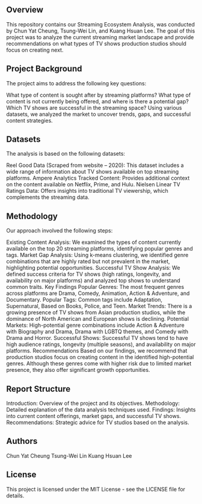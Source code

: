 ## Overview
This repository contains our Streaming Ecosystem Analysis, was conducted by Chun Yat Cheung, Tsung-Wei Lin, and Kuang Hsuan Lee. The goal of this project was to analyze the current streaming market landscape and provide recommendations on what types of TV shows production studios should focus on creating next.

## Project Background
The project aims to address the following key questions:

What type of content is sought after by streaming platforms?
What type of content is not currently being offered, and where is there a potential gap?
Which TV shows are successful in the streaming space?
Using various datasets, we analyzed the market to uncover trends, gaps, and successful content strategies.

## Datasets
The analysis is based on the following datasets:

Reel Good Data (Scraped from website – 2020): This dataset includes a wide range of information about TV shows available on top streaming platforms.
Ampere Analytics Tracked Content: Provides additional context on the content available on Netflix, Prime, and Hulu.
Nielsen Linear TV Ratings Data: Offers insights into traditional TV viewership, which complements the streaming data.

## Methodology
Our approach involved the following steps:

Existing Content Analysis: We examined the types of content currently available on the top 20 streaming platforms, identifying popular genres and tags.
Market Gap Analysis: Using k-means clustering, we identified genre combinations that are highly rated but not prevalent in the market, highlighting potential opportunities.
Successful TV Show Analysis: We defined success criteria for TV shows (high ratings, longevity, and availability on major platforms) and analyzed top shows to understand common traits.
Key Findings
Popular Genres: The most frequent genres across platforms are Drama, Comedy, Animation, Action & Adventure, and Documentary.
Popular Tags: Common tags include Adaptation, Supernatural, Based on Books, Police, and Teen.
Market Trends: There is a growing presence of TV shows from Asian production studios, while the dominance of North American and European shows is declining.
Potential Markets: High-potential genre combinations include Action & Adventure with Biography and Drama, Drama with LGBTQ themes, and Comedy with Drama and Horror.
Successful Shows: Successful TV shows tend to have high audience ratings, longevity (multiple seasons), and availability on major platforms.
Recommendations
Based on our findings, we recommend that production studios focus on creating content in the identified high-potential genres. Although these genres come with higher risk due to limited market presence, they also offer significant growth opportunities.

## Report Structure
Introduction: Overview of the project and its objectives.
Methodology: Detailed explanation of the data analysis techniques used.
Findings: Insights into current content offerings, market gaps, and successful TV shows.
Recommendations: Strategic advice for TV studios based on the analysis.

## Authors
Chun Yat Cheung
Tsung-Wei Lin
Kuang Hsuan Lee

## License
This project is licensed under the MIT License - see the LICENSE file for details.

